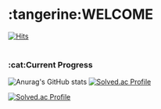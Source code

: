 <h1>:tangerine:WELCOME</h1>

[![Hits](https://hits.seeyoufarm.com/api/count/incr/badge.svg?url=https%3A%2F%2Fgithub.com%2Fju0718%2FProblem_solving_Backjoon.git&count_bg=%23EF57F9&title_bg=%237501A0&icon=&icon_color=%23E7E7E7&title=hits&edge_flat=false)](https://hits.seeyoufarm.com)
<br>
<br>

<h3>:cat:Current Progress</h3>

![Anurag's GitHub stats](https://github-readme-stats.vercel.app/api?username=ju0718&show_icons=true&theme=ambient_gradient) [![Solved.ac Profile](http://mazassumnida.wtf/api/v2/generate_badge?boj=chaeju0718)](https://solved.ac/chaeju0718/)

[![Solved.ac Profile](http://mazassumnida.wtf/api/v2/generate_badge?boj=chaeju0718)](https://solved.ac/chaeju0718/)
